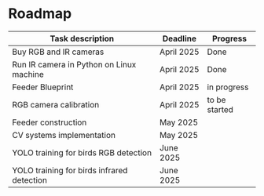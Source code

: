 # Roadmap

| Task description    | Deadline  | Progress |
|-----|-----|-----|
| Buy RGB and IR cameras | April 2025 | Done |
| Run IR camera in Python on Linux machine| April 2025 | Done |
| Feeder Blueprint | April 2025 | in progress |
| RGB camera calibration | April 2025 | to be started |
| Feeder construction | May 2025 | |
| CV systems implementation | May 2025 | |
| YOLO training for birds RGB detection | June 2025 ||
| YOLO training for birds infrared detection | June 2025 ||
